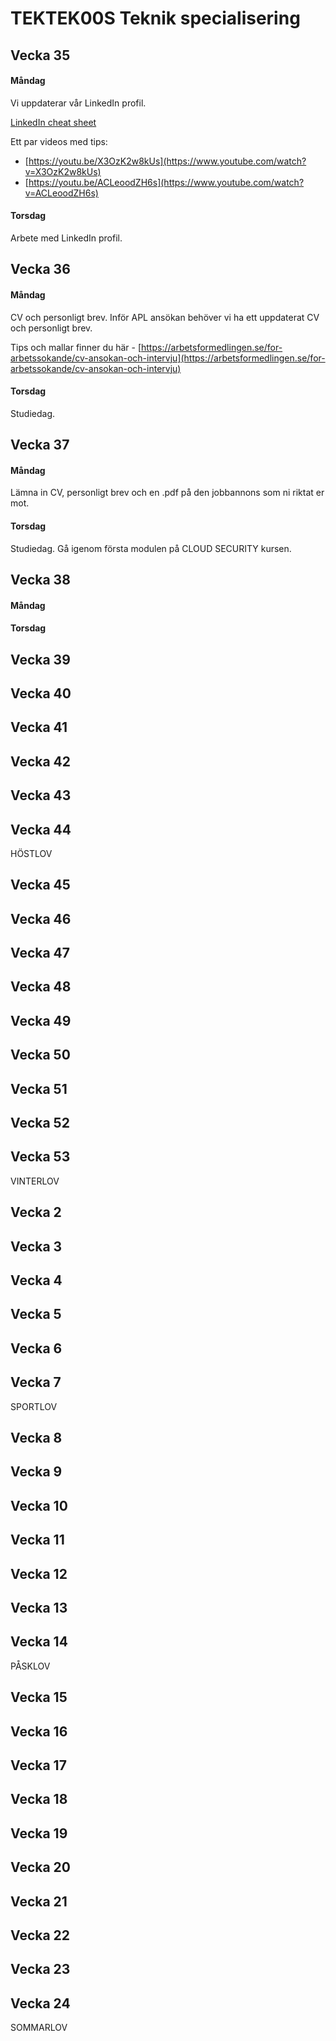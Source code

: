 # TEKTEK00S Teknik specialisering

## Vecka 35

#### Måndag

Vi uppdaterar vår LinkedIn profil.

[LinkedIn cheat sheet](https://www.socialtalent.com/blog/recruitment/the-ultimate-linkedin-cheat-sheet-infographic)

Ett par videos med tips:

*   [https://youtu.be/X3OzK2w8kUs](https://www.youtube.com/watch?v=X3OzK2w8kUs)
*   [https://youtu.be/ACLeoodZH6s](https://www.youtube.com/watch?v=ACLeoodZH6s)

#### Torsdag

Arbete med LinkedIn profil.

## Vecka 36

#### Måndag

CV och personligt brev. Inför APL ansökan behöver vi ha ett uppdaterat CV och personligt brev.

Tips och mallar finner du här - [https://arbetsformedlingen.se/for-arbetssokande/cv-ansokan-och-intervju](https://arbetsformedlingen.se/for-arbetssokande/cv-ansokan-och-intervju)

#### Torsdag

Studiedag.

## Vecka 37

#### Måndag

Lämna in CV, personligt brev och en .pdf på den jobbannons som ni riktat er mot.

#### Torsdag 

Studiedag. Gå igenom första modulen på CLOUD SECURITY kursen.

## Vecka 38

#### Måndag

#### Torsdag

## Vecka 39

## Vecka 40

## Vecka 41

## Vecka 42

## Vecka 43

## Vecka 44

HÖSTLOV

## Vecka 45

## Vecka 46

## Vecka 47

## Vecka 48

## Vecka 49

## Vecka 50

## Vecka 51

## Vecka 52

## Vecka 53

VINTERLOV

## Vecka 2

## Vecka 3

## Vecka 4

## Vecka 5

## Vecka 6

## Vecka 7

SPORTLOV

## Vecka 8

## Vecka 9

## Vecka 10

## Vecka 11

## Vecka 12

## Vecka 13

## Vecka 14

PÅSKLOV

## Vecka 15

## Vecka 16

## Vecka 17

## Vecka 18

## Vecka 19

## Vecka 20

## Vecka 21

## Vecka 22

## Vecka 23

## Vecka 24

SOMMARLOV
